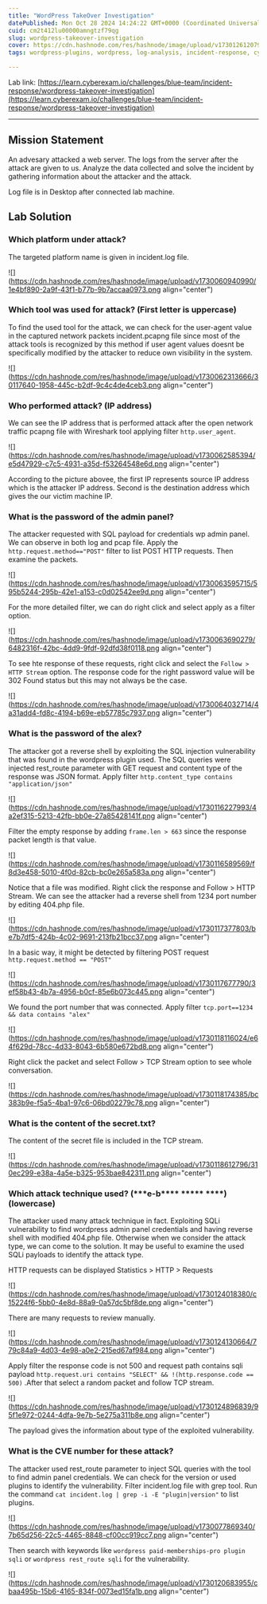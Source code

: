 ```yaml
---
title: "WordPress TakeOver Investigation"
datePublished: Mon Oct 28 2024 14:24:22 GMT+0000 (Coordinated Universal Time)
cuid: cm2t412lu00000amngtzf79qg
slug: wordpress-takeover-investigation
cover: https://cdn.hashnode.com/res/hashnode/image/upload/v1730126120792/773f87b9-c497-41d6-a8f9-680d663412a2.png
tags: wordpress-plugins, wordpress, log-analysis, incident-response, cyberexam

---
```


Lab link: [https://learn.cyberexam.io/challenges/blue-team/incident-response/wordpress-takeover-investigation](https://learn.cyberexam.io/challenges/blue-team/incident-response/wordpress-takeover-investigation)

---

## Mission Statement

An advesary attacked a web server. The logs from the server after the attack are given to us. Analyze the data collected and solve the incident by gathering information about the attacker and the attack.

Log file is in Desktop after connected lab machine.

## Lab Solution

### Which platform under attack?

The targeted platform name is given in incident.log file.

![](https://cdn.hashnode.com/res/hashnode/image/upload/v1730060940990/1e4bf890-2a9f-43f1-b77b-9b7accaa0973.png align="center")

### Which tool was used for attack? (First letter is uppercase)

To find the used tool for the attack, we can check for the user-agent value in the captured network packets incident.pcapng file since most of the attack tools is recognized by this method if user agent values doesnt be specifically modified by the attacker to reduce own visibility in the system.

![](https://cdn.hashnode.com/res/hashnode/image/upload/v1730062313666/30117640-1958-445c-b2df-9c4c4de4ceb3.png align="center")

### Who performed attack? (IP address)

We can see the IP address that is performed attack after the open network traffic pcapng file with Wireshark tool applying filter `http.user_agent`.

![](https://cdn.hashnode.com/res/hashnode/image/upload/v1730062585394/e5d47929-c7c5-4931-a35d-f53264548e6d.png align="center")

According to the picture abovee, the first IP represents source IP address which is the attacker IP address. Second is the destination address which gives the our victim machine IP.

### What is the password of the admin panel?

The attacker requested with SQL payload for credentials wp admin panel. We can observe in both log and pcap file. Apply the `http.request.method=="POST"` filter to list POST HTTP requests. Then examine the packets.

![](https://cdn.hashnode.com/res/hashnode/image/upload/v1730063595715/595b5244-295b-42e1-a153-c0d02542ee9d.png align="center")

For the more detailed filter, we can do right click and select apply as a filter option.

![](https://cdn.hashnode.com/res/hashnode/image/upload/v1730063690279/6482316f-42bc-4dd9-9fdf-92dfd38f0118.png align="center")

To see hte response of these requests, right click and select the `Follow > HTTP Stream` option. The response code for the right password value will be 302 Found status but this may not always be the case.

![](https://cdn.hashnode.com/res/hashnode/image/upload/v1730064032714/4a31add4-fd8c-4194-b69e-eb57785c7937.png align="center")

### What is the password of the alex?

The attacker got a reverse shell by exploiting the SQL injection vulnerability that was found in the wordpress plugin used. The SQL queries were injected rest\_route parameter with GET request and content type of the response was JSON format. Apply filter `http.content_type contains "application/json"`

![](https://cdn.hashnode.com/res/hashnode/image/upload/v1730116227993/4a2ef315-5213-42fb-bb0e-27a85428141f.png align="center")

Filter the empty response by adding `frame.len > 663` since the response packet length is that value.

![](https://cdn.hashnode.com/res/hashnode/image/upload/v1730116589569/f8d3e458-5010-4f0d-82cb-bc0e265a583a.png align="center")

Notice that a file was modified. Right click the response and Follow &gt; HTTP Stream. We can see the attacker had a reverse shell from 1234 port number by editing 404.php file.

![](https://cdn.hashnode.com/res/hashnode/image/upload/v1730117377803/be7b7df5-424b-4c02-9691-213fb21bcc37.png align="center")

In a basic way, it might be detected by filtering POST request `http.request.method == "POST"`

![](https://cdn.hashnode.com/res/hashnode/image/upload/v1730117677790/3ef58b43-4b7a-4956-b0cf-85e6b073c445.png align="center")

We found the port number that was connected. Apply filter `tcp.port==1234 && data contains "alex"`

![](https://cdn.hashnode.com/res/hashnode/image/upload/v1730118116024/e64f629d-78cc-4d33-8043-6b580e672bd8.png align="center")

Right click the packet and select Follow &gt; TCP Stream option to see whole conversation.

![](https://cdn.hashnode.com/res/hashnode/image/upload/v1730118174385/bc383b9e-f5a5-4ba1-97c6-06bd02279c78.png align="center")

### What is the content of the secret.txt?

The content of the secret file is included in the TCP stream.

![](https://cdn.hashnode.com/res/hashnode/image/upload/v1730118612796/310ec299-e38a-4a5e-b325-953bae842311.png align="center")

### Which attack technique used? (\*\*\*e-b\*\*\*\* \*\*\*\*\* \*\*\*\*) (lowercase)

The attacker used many attack technique in fact. Exploiting SQLi vulnerability to find wordpress admin panel credentials and having reverse shell with modified 404.php file. Otherwise when we consider the attack type, we can come to the solution. It may be useful to examine the used SQLi payloads to identify the attack type.

HTTP requests can be displayed Statistics &gt; HTTP &gt; Requests

![](https://cdn.hashnode.com/res/hashnode/image/upload/v1730124018380/c15224f6-5bb0-4e8d-88a9-0a57dc5bf8de.png align="center")

There are many requests to review manually.

![](https://cdn.hashnode.com/res/hashnode/image/upload/v1730124130664/779c84a9-4d03-4e98-a0e2-215ed67af984.png align="center")

Apply filter the response code is not 500 and request path contains sqli payload `http.request.uri contains "SELECT" && !(http.response.code == 500)` .After that select a random packet and follow TCP stream.

![](https://cdn.hashnode.com/res/hashnode/image/upload/v1730124896839/95f1e972-0244-4dfa-9e7b-5e275a311b8e.png align="center")

The payload gives the information about type of the exploited vulnerability.

### What is the CVE number for these attack?

The attacker used rest\_route parameter to inject SQL queries with the tool to find admin panel credentials. We can check for the version or used plugins to identify the vulnerability. Filter incident.log file with grep tool. Run the command `cat incident.log | grep -i -E "plugin|version"` to list plugins.

![](https://cdn.hashnode.com/res/hashnode/image/upload/v1730077869340/7b65d256-22c5-4465-8848-cf00cc919cc7.png align="center")

Then search with keywords like `wordpress paid-memberships-pro plugin sqli` or `wordpress rest_route sqli` for the vulnerability.

![](https://cdn.hashnode.com/res/hashnode/image/upload/v1730120683955/cbaa495b-15b6-4165-834f-0073ed15fa1b.png align="center")